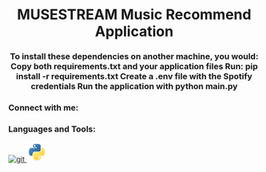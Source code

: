 <h1 align="center">MUSESTREAM Music Recommend Application</h1>
<h3 align="center">To install these dependencies on another machine, you would:
  Copy both requirements.txt and your application files
  Run: pip install -r requirements.txt 
  Create a .env file with the Spotify credentials
  Run the application with python main.py</h3>

<h3 align="left">Connect with me:</h3>
<p align="left">
</p>

<h3 align="left">Languages and Tools:</h3>
<p align="left"> <a href="https://git-scm.com/" target="_blank" rel="noreferrer"> <img src="https://www.vectorlogo.zone/logos/git-scm/git-scm-icon.svg" alt="git" width="40" height="40"/> </a> <a href="https://www.python.org" target="_blank" rel="noreferrer"> <img src="https://raw.githubusercontent.com/devicons/devicon/master/icons/python/python-original.svg" alt="python" width="40" height="40"/> </a> </p>
